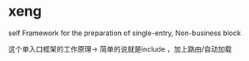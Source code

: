 # xeng
self Framework for the preparation of single-entry, Non-business block

这个单入口框架的工作原理-> 简单的说就是include ，加上路由/自动加载

